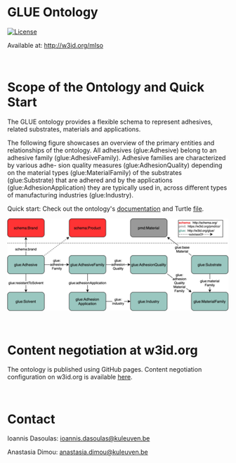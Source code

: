 # GLUE Ontology

[![License](https://img.shields.io/badge/License-Apache_2.0-blue.svg)](https://opensource.org/licenses/Apache-2.0)

Available at: http://w3id.org/mlso  

<br>

# Scope of the Ontology and Quick Start

The GLUE ontology provides a flexible schema to represent adhesives, related substrates, materials and applications.

The following figure showcases an overview of the primary entities and relationships of the ontology. All adhesives (glue:Adhesive) belong to an adhesive family (glue:AdhesiveFamily). Adhesive families are characterized by various adhe- sion quality measures (glue:AdhesionQuality) depending on the material types (glue:MaterialFamily) of the substrates (glue:Substrate) that are adhered and by the applications (glue:AdhesionApplication) they are typically used in, across different types of manufacturing industries (glue:Industry).

Quick start: Check out the ontology's [documentation](http://w3id.org/mlso) and Turtle [file](https://github.com/dtai-kg/GLUE-Ontology/blob/main/glue_ontology.ttl).

![Error loading the image!](resources/FAIR%20Ontology%20Diagram.jpg)  

<br>

# Content negotiation at w3id.org

The ontology is published using GitHub pages. Content negotiation configuration on w3id.org is available [here](https://github.com/perma-id/w3id.org/tree/master/glue).


<br>

# Contact

Ioannis Dasoulas: ioannis.dasoulas@kuleuven.be

Anastasia Dimou: anastasia.dimou@kuleuven.be
